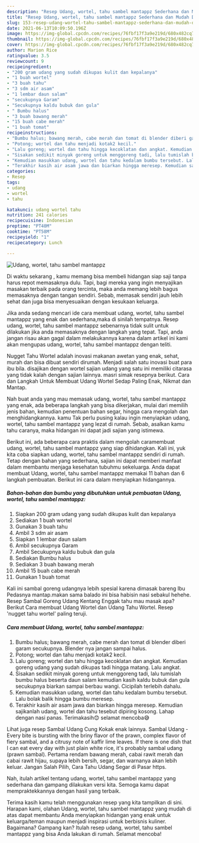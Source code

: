 ```yaml
---
description: "Resep Udang, wortel, tahu sambel mantappz Sederhana dan Mudah Dibuat"
title: "Resep Udang, wortel, tahu sambel mantappz Sederhana dan Mudah Dibuat"
slug: 153-resep-udang-wortel-tahu-sambel-mantappz-sederhana-dan-mudah-dibuat
date: 2021-06-13T10:09:50.196Z
image: https://img-global.cpcdn.com/recipes/76fbf17f3a9e219d/680x482cq70/udang-wortel-tahu-sambel-mantappz-foto-resep-utama.jpg
thumbnail: https://img-global.cpcdn.com/recipes/76fbf17f3a9e219d/680x482cq70/udang-wortel-tahu-sambel-mantappz-foto-resep-utama.jpg
cover: https://img-global.cpcdn.com/recipes/76fbf17f3a9e219d/680x482cq70/udang-wortel-tahu-sambel-mantappz-foto-resep-utama.jpg
author: Marion Rice
ratingvalue: 3.5
reviewcount: 9
recipeingredient:
- "200 gram udang yang sudah dikupas kulit dan kepalanya"
- "1 buah wortel"
- "3 buah tahu"
- "3 sdm air asam"
- "1 lembar daun salam"
- "secukupnya Garam"
- "Secukupnya kaldu bubuk dan gula"
- " Bumbu halus"
- "3 buah bawang merah"
- "15 buah cabe merah"
- "1 buah tomat"
recipeinstructions:
- "Bumbu halus; bawang merah, cabe merah dan tomat di blender diberi garam secukupnya. Blender nya jangan sampai halus."
- "Potong; wortel dan tahu menjadi kotak2 kecil."
- "Lalu goreng; wortel dan tahu hingga kecoklatan dan angkat. Kemudian goreng udang yang sudah dikupas tadi hingga matang. Lalu angkat."
- "Sisakan sedikit minyak goreng untuk menggoreng tadi, lalu tumislah bumbu halus beserta daun salam kemudian kasih kaldu bubuk dan gula secukupnya biarkan sampai berbau wangi. Cicipilah terlebih dahalu."
- "Kemudian masukkan udang, wortel dan tahu kedalam bumbu tersebut. Lalu bolak balik hingga bumbu meresep."
- "Terakhir kasih air asam jawa dan biarkan hingga meresep. Kemudian sajikanlah udang, wortel dan tahu tesebut dipiring kosong. Lahap dengan nasi panas. Terimakasih😊 selamat mencoba😅"
categories:
- Resep
tags:
- udang
- wortel
- tahu

katakunci: udang wortel tahu 
nutrition: 241 calories
recipecuisine: Indonesian
preptime: "PT40M"
cooktime: "PT58M"
recipeyield: "1"
recipecategory: Lunch

---
```



![Udang, wortel, tahu sambel mantappz](https://img-global.cpcdn.com/recipes/76fbf17f3a9e219d/680x482cq70/udang-wortel-tahu-sambel-mantappz-foto-resep-utama.jpg)

Di waktu  sekarang , kamu memang bisa membeli hidangan siap saji tanpa harus repot memasaknya dulu. Tapi, bagi mereka yang ingin menyajikan masakan terbaik pada orang tercinta, maka anda memang lebih bagus memasaknya dengan tangan sendiri. Sebab, memasak sendiri jauh lebih sehat dan juga bisa menyesuaikan dengan kesukaan keluarga.

Jika anda sedang mencari ide cara membuat udang, wortel, tahu sambel mantappz yang enak dan sederhana,maka di sinilah tempatnya. Resep udang, wortel, tahu sambel mantappz  sebenarnya tidak sulit untuk dilakukan jika anda memasaknya dengan langkah yang tepat. Tapi, anda jangan risau akan gagal dalam melakukannya 
karena dalam artikel ini kami akan mengupas udang, wortel, tahu sambel mantappz dengan teliti.  

Nugget Tahu Wortel adalah inovasi makanan awetan yang enak, sehat, murah dan bisa dibuat sendiri dirumah. Menjadi salah satu inovasi buat para ibu bila. disajikan dengan wortel sajian udang yang satu ini memiliki citarasa yang tidak kalah dengan sajian lainnya. masri simak resepnya berikut. Cara dan Langkah Untuk Membuat Udang Wortel Sedap Paling Enak, Nikmat dan Mantap.

Nah buat anda yang mau memasak udang, wortel, tahu sambel mantappz yang enak, ada beberapa langkah yang bisa dikerjakan, mulai dari memilih jenis bahan, kemudian penentuan bahan segar, hingga cara mengolah dan menghidangkannya. kamu Tak perlu pusing kalau ingin menyiapkan udang, wortel, tahu sambel mantappz yang lezat di rumah. Sebab, asalkan kamu  tahu caranya, maka hidangan ini dapat jadi sajian yang istimewa.

Berikut ini, ada beberapa cara praktis  dalam mengolah caramembuat udang, wortel, tahu sambel mantappz yang siap dihidangkan. Kali ini, yuk kita coba siapkan udang, wortel, tahu sambel mantappz sendiri di rumah. Tetap dengan bahan yang sederhana, sajian ini dapat memberi manfaat dalam membantu menjaga kesehatan tubuhmu sekeluarga. Anda dapat membuat Udang, wortel, tahu sambel mantappz memakai 11 bahan dan 6 langkah pembuatan. Berikut ini cara dalam menyiapkan hidangannya.

<!--inarticleads1-->

##### Bahan-bahan dan bumbu yang dibutuhkan untuk pembuatan Udang, wortel, tahu sambel mantappz:

1. Siapkan 200 gram udang yang sudah dikupas kulit dan kepalanya
1. Sediakan 1 buah wortel
1. Gunakan 3 buah tahu
1. Ambil 3 sdm air asam
1. Siapkan 1 lembar daun salam
1. Ambil secukupnya Garam
1. Ambil Secukupnya kaldu bubuk dan gula
1. Sediakan  Bumbu halus
1. Sediakan 3 buah bawang merah
1. Ambil 15 buah cabe merah
1. Gunakan 1 buah tomat


Kali ini sambal goreng udangnya lebih spesial karena dimasak bareng Ibu Pedasnya mantap.makan sama balado ini bisa habisin nasi sebakul hehehe. Resep Sambal Goreng Udang Kentang Enggak tahu mau masak apa? Berikut Cara membuat Udang Wortel dan Udang Tahu Wortel. Resep &#39;nugget tahu wortel&#39; paling teruji. 

<!--inarticleads2-->

##### Cara membuat Udang, wortel, tahu sambel mantappz:

1. Bumbu halus; bawang merah, cabe merah dan tomat di blender diberi garam secukupnya. Blender nya jangan sampai halus.
1. Potong; wortel dan tahu menjadi kotak2 kecil.
1. Lalu goreng; wortel dan tahu hingga kecoklatan dan angkat. Kemudian goreng udang yang sudah dikupas tadi hingga matang. Lalu angkat.
1. Sisakan sedikit minyak goreng untuk menggoreng tadi, lalu tumislah bumbu halus beserta daun salam kemudian kasih kaldu bubuk dan gula secukupnya biarkan sampai berbau wangi. Cicipilah terlebih dahalu.
1. Kemudian masukkan udang, wortel dan tahu kedalam bumbu tersebut. Lalu bolak balik hingga bumbu meresep.
1. Terakhir kasih air asam jawa dan biarkan hingga meresep. Kemudian sajikanlah udang, wortel dan tahu tesebut dipiring kosong. Lahap dengan nasi panas. Terimakasih😊 selamat mencoba😅


Lihat juga resep Sambal Udang Cung Kokak enak lainnya. Sambal Udang - Every bite is bursting with the briny flavor of the prawn, complex flavor of fiery sambal, and a citrusy note of kaffir lime leaves. If there is one dish that I can eat every day with just plain white rice, it&#39;s probably sambal udang (prawn sambal). Pertama rendam bawang merah, cabai rawit merah dan cabai rawit hijau, supaya lebih bersih, segar, dan warnanya akan lebih keluar. Jangan Salah Pilih, Cara Tahu Udang Segar di Pasar https. 

Nah, itulah artikel tentang  udang, wortel, tahu sambel mantappz  yang sederhana dan gampang dilakukan versi kita. Semoga kamu dapat mempraktekkannya dengan hasil yang terbaik. 

Terima kasih kamu telah menggunakan resep yang kita tampilkan di sini. Harapan kami, olahan  Udang, wortel, tahu sambel mantappz yang mudah di atas dapat membantu Anda menyiapkan hidangan yang enak untuk keluarga/teman maupun menjadi inspirasi untuk berbisnis kuliner. Bagaimana? Gampang kan? Itulah resep udang, wortel, tahu sambel mantappz yang bisa Anda lakukan di rumah. Selamat mencoba!

